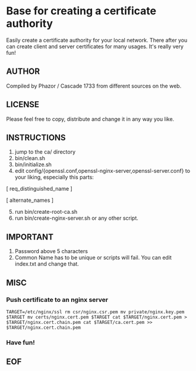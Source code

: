# Base for creating a certificate authority

Easily create a certificate authority for your local network. There after you can create client and server certificates for many usages. It's really very fun!

## AUTHOR

Compiled by Phazor / Cascade 1733 from different sources on the web.

## LICENSE

Please feel free to copy, distribute and change it in any way you like.

## INSTRUCTIONS

1. jump to the ca/ directory
2. bin/clean.sh
3. bin/initialize.sh
4. edit config/{openssl.conf,openssl-nginx-server,openssl-server.conf} to your liking, especially this parts:

[ req_distinguished_name ]

[ alternate_names ]

5. run bin/create-root-ca.sh
6. run bin/create-nginx-server.sh or any other script.

## IMPORTANT

1. Password above 5 characters
2. Common Name has to be unique or scripts will fail. You can edit index.txt and change that.

## MISC

### Push certificate to an nginx server

``TARGET=/etc/nginx/ssl
rm csr/nginx.csr.pem
mv private/nginx.key.pem $TARGET
mv certs/nginx.cert.pem $TARGET
cat $TARGET/nginx.cert.pem > $TARGET/nginx.cert.chain.pem
cat $TARGET/ca.cert.pem >> $TARGET/nginx.cert.chain.pem``

### Have fun!

## EOF